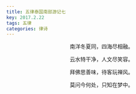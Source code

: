 ```yaml
---
title: 五律泰国南部游记七
key: 2017.2.22
tags: 五律
categories: 律诗
---
```


<p align="center">南洋冬夏同，四海尽相融。
</p>
<p align="center">云水特干净，人文尽笑容。
</p>
<p align="center">拜佛思善味，待客玩禅风。
</p>
<p align="center">莫问今何处，只知在梦中。
</p>
